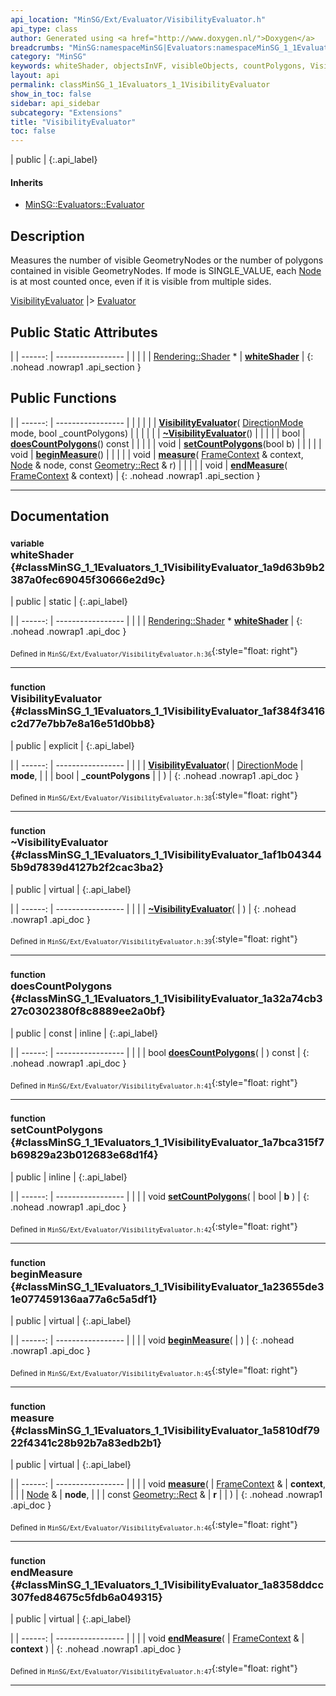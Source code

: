 ```yaml
---
api_location: "MinSG/Ext/Evaluator/VisibilityEvaluator.h"
api_type: class
author: Generated using <a href="http://www.doxygen.nl/">Doxygen</a>
breadcrumbs: "MinSG:namespaceMinSG|Evaluators:namespaceMinSG_1_1Evaluators"
category: "MinSG"
keywords: whiteShader, objectsInVF, visibleObjects, countPolygons, VisibilityEvaluator, ~VisibilityEvaluator, doesCountPolygons, setCountPolygons, beginMeasure, measure, endMeasure
layout: api
permalink: classMinSG_1_1Evaluators_1_1VisibilityEvaluator
show_in_toc: false
sidebar: api_sidebar
subcategory: "Extensions"
title: "VisibilityEvaluator"
toc: false
---
```


| public |
{:.api_label}

#### Inherits

* [MinSG::Evaluators::Evaluator](classMinSG_1_1Evaluators_1_1Evaluator)


## Description



Measures the number of visible GeometryNodes or the number of polygons contained in visible GeometryNodes. If mode is SINGLE_VALUE, each [Node](classMinSG_1_1Node) is at most counted once, even if it is visible from multiple sides.

 [VisibilityEvaluator](classMinSG_1_1Evaluators_1_1VisibilityEvaluator) |> [Evaluator](classMinSG_1_1Evaluators_1_1Evaluator) 



## Public Static Attributes

|
| ------: | ----------------- |
|  | |
| [Rendering::Shader](classRendering_1_1Shader) * | **[whiteShader](#classMinSG_1_1Evaluators_1_1VisibilityEvaluator_1a9d63b9b2387a0fec69045f30666e2d9c)**  |
{: .nohead .nowrap1 .api_section }


## Public Functions

|
| ------: | ----------------- |
|  | |
|  | **[VisibilityEvaluator](#classMinSG_1_1Evaluators_1_1VisibilityEvaluator_1af384f3416c2d77e7bb7e8a16e51d0bb8)**( [DirectionMode](classMinSG_1_1Evaluators_1_1Evaluator#classMinSG_1_1Evaluators_1_1Evaluator_1addbbec5e92458641beb8a715f7904b1b)  mode, bool _countPolygons) |
|  | |
|  | **[~VisibilityEvaluator](#classMinSG_1_1Evaluators_1_1VisibilityEvaluator_1af1b043445b9d7839d4127b2f2cac3ba2)**() |
|  | |
| bool | **[doesCountPolygons](#classMinSG_1_1Evaluators_1_1VisibilityEvaluator_1a32a74cb327c0302380f8c8889ee2a0bf)**() const |
|  | |
| void | **[setCountPolygons](#classMinSG_1_1Evaluators_1_1VisibilityEvaluator_1a7bca315f7b69829a23b012683e68d1f4)**(bool b) |
|  | |
| void | **[beginMeasure](#classMinSG_1_1Evaluators_1_1VisibilityEvaluator_1a23655de31e077459136aa77a6c5a5df1)**() |
|  | |
| void | **[measure](#classMinSG_1_1Evaluators_1_1VisibilityEvaluator_1a5810df7922f4341c28b92b7a83edb2b1)**( [FrameContext](classMinSG_1_1FrameContext) & context,  [Node](classMinSG_1_1Node) & node, const [Geometry::Rect](namespaceGeometry#namespaceGeometry_1acedeea2f6bddd99f077df6f73901a875) & r) |
|  | |
| void | **[endMeasure](#classMinSG_1_1Evaluators_1_1VisibilityEvaluator_1a8358ddcc307fed84675c5fdb6a049315)**( [FrameContext](classMinSG_1_1FrameContext) & context) |
{: .nohead .nowrap1 .api_section }


-------------------------------------------------------------------

## Documentation

### <small>variable</small><br/> whiteShader {#classMinSG_1_1Evaluators_1_1VisibilityEvaluator_1a9d63b9b2387a0fec69045f30666e2d9c}

| public | static |
{:.api_label}

|
| ------: | ----------------- |
|  |
| [Rendering::Shader](classRendering_1_1Shader) * **[whiteShader](#classMinSG_1_1Evaluators_1_1VisibilityEvaluator_1a9d63b9b2387a0fec69045f30666e2d9c)**  |
{: .nohead .nowrap1 .api_doc }





<sub>Defined in `MinSG/Ext/Evaluator/VisibilityEvaluator.h:36`</sub>{:style="float: right"}

-------------------------------------------------------------------

### <small>function</small><br/> VisibilityEvaluator {#classMinSG_1_1Evaluators_1_1VisibilityEvaluator_1af384f3416c2d77e7bb7e8a16e51d0bb8}

| public | explicit |
{:.api_label}

|
| ------: | ----------------- |
|  |
|  **[VisibilityEvaluator](#classMinSG_1_1Evaluators_1_1VisibilityEvaluator_1af384f3416c2d77e7bb7e8a16e51d0bb8)**( |  [DirectionMode](classMinSG_1_1Evaluators_1_1Evaluator#classMinSG_1_1Evaluators_1_1Evaluator_1addbbec5e92458641beb8a715f7904b1b)  | **mode**, |
| | bool | **_countPolygons** |
|   ) |
{: .nohead .nowrap1 .api_doc }





<sub>Defined in `MinSG/Ext/Evaluator/VisibilityEvaluator.h:38`</sub>{:style="float: right"}

-------------------------------------------------------------------

### <small>function</small><br/> ~VisibilityEvaluator {#classMinSG_1_1Evaluators_1_1VisibilityEvaluator_1af1b043445b9d7839d4127b2f2cac3ba2}

| public | virtual |
{:.api_label}

|
| ------: | ----------------- |
|  |
|  **[~VisibilityEvaluator](#classMinSG_1_1Evaluators_1_1VisibilityEvaluator_1af1b043445b9d7839d4127b2f2cac3ba2)**( |  ) |
{: .nohead .nowrap1 .api_doc }





<sub>Defined in `MinSG/Ext/Evaluator/VisibilityEvaluator.h:39`</sub>{:style="float: right"}

-------------------------------------------------------------------

### <small>function</small><br/> doesCountPolygons {#classMinSG_1_1Evaluators_1_1VisibilityEvaluator_1a32a74cb327c0302380f8c8889ee2a0bf}

| public | const | inline |
{:.api_label}

|
| ------: | ----------------- |
|  |
| bool **[doesCountPolygons](#classMinSG_1_1Evaluators_1_1VisibilityEvaluator_1a32a74cb327c0302380f8c8889ee2a0bf)**( |  ) const |
{: .nohead .nowrap1 .api_doc }





<sub>Defined in `MinSG/Ext/Evaluator/VisibilityEvaluator.h:41`</sub>{:style="float: right"}

-------------------------------------------------------------------

### <small>function</small><br/> setCountPolygons {#classMinSG_1_1Evaluators_1_1VisibilityEvaluator_1a7bca315f7b69829a23b012683e68d1f4}

| public | inline |
{:.api_label}

|
| ------: | ----------------- |
|  |
| void **[setCountPolygons](#classMinSG_1_1Evaluators_1_1VisibilityEvaluator_1a7bca315f7b69829a23b012683e68d1f4)**( | bool | **b** ) |
{: .nohead .nowrap1 .api_doc }





<sub>Defined in `MinSG/Ext/Evaluator/VisibilityEvaluator.h:42`</sub>{:style="float: right"}

-------------------------------------------------------------------

### <small>function</small><br/> beginMeasure {#classMinSG_1_1Evaluators_1_1VisibilityEvaluator_1a23655de31e077459136aa77a6c5a5df1}

| public | virtual |
{:.api_label}

|
| ------: | ----------------- |
|  |
| void **[beginMeasure](#classMinSG_1_1Evaluators_1_1VisibilityEvaluator_1a23655de31e077459136aa77a6c5a5df1)**( |  ) |
{: .nohead .nowrap1 .api_doc }





<sub>Defined in `MinSG/Ext/Evaluator/VisibilityEvaluator.h:45`</sub>{:style="float: right"}

-------------------------------------------------------------------

### <small>function</small><br/> measure {#classMinSG_1_1Evaluators_1_1VisibilityEvaluator_1a5810df7922f4341c28b92b7a83edb2b1}

| public | virtual |
{:.api_label}

|
| ------: | ----------------- |
|  |
| void **[measure](#classMinSG_1_1Evaluators_1_1VisibilityEvaluator_1a5810df7922f4341c28b92b7a83edb2b1)**( |  [FrameContext](classMinSG_1_1FrameContext) & | **context**, |
| |  [Node](classMinSG_1_1Node) & | **node**, |
| | const [Geometry::Rect](namespaceGeometry#namespaceGeometry_1acedeea2f6bddd99f077df6f73901a875) & | **r** |
|   ) |
{: .nohead .nowrap1 .api_doc }





<sub>Defined in `MinSG/Ext/Evaluator/VisibilityEvaluator.h:46`</sub>{:style="float: right"}

-------------------------------------------------------------------

### <small>function</small><br/> endMeasure {#classMinSG_1_1Evaluators_1_1VisibilityEvaluator_1a8358ddcc307fed84675c5fdb6a049315}

| public | virtual |
{:.api_label}

|
| ------: | ----------------- |
|  |
| void **[endMeasure](#classMinSG_1_1Evaluators_1_1VisibilityEvaluator_1a8358ddcc307fed84675c5fdb6a049315)**( |  [FrameContext](classMinSG_1_1FrameContext) & | **context** ) |
{: .nohead .nowrap1 .api_doc }





<sub>Defined in `MinSG/Ext/Evaluator/VisibilityEvaluator.h:47`</sub>{:style="float: right"}

-------------------------------------------------------------------

